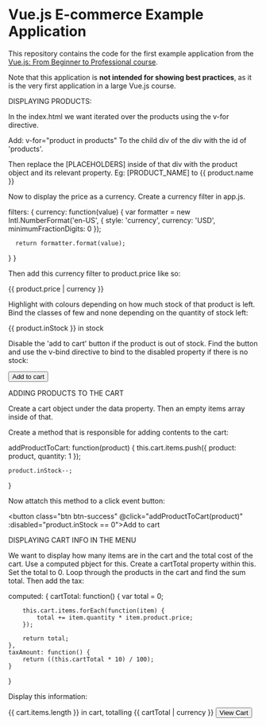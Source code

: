 # Vue.js E-commerce Example Application

This repository contains the code for the first example application from the [Vue.js: From Beginner to Professional course](https://l.codingexplained.com/course/vuejs?src=github).

Note that this application is **not intended for showing best practices**, as it is the very first application in a large Vue.js course.

DISPLAYING PRODUCTS:

In the index.html we want iterated over the products using the v-for directive.

Add:
v-for="product in products"
To the child div of the div with the id of 'products'.

Then replace the [PLACEHOLDERS] inside of that div with the product object and its relevant property.
Eg: [PRODUCT_NAME] to {{ product.name }}

Now to display the price as a currency.
Create a currency filter in app.js.

filters: {
  currency: function(value) {
      var formatter = new Intl.NumberFormat('en-US', {
          style: 'currency',
          currency: 'USD',
          minimumFractionDigits: 0
      });
      
      return formatter.format(value);
  }
}

Then add this currency filter to product.price like so:

{{ product.price | currency }}

Highlight with colours depending on how much stock of that product is left.
Bind the classes of few and none depending on the quantity of stock left:

<div class="number-in-stock" :class="{ few: product.inStock < 10 && product.inStock > 0, none: product.inStock == 0 }">
    {{ product.inStock }} in stock
</div>

Disable the 'add to cart' button if the product is out of stock.
Find the button and use the v-bind directive to bind to the disabled property if there is no stock:

<button class="btn btn-success" :disabled="product.inStock == 0">Add to cart</button>

ADDING PRODUCTS TO THE CART

Create a cart object under the data property.
Then an empty items array inside of that.

Create a method that is responsible for adding contents to the cart:

addProductToCart: function(product) {
    this.cart.items.push({
        product: product,
        quantity: 1
    });

    product.inStock--;
}

Now attatch this method to a click event button:

<button class="btn btn-success" @click="addProductToCart(product)" :disabled="product.inStock == 0">Add to cart</button>

DISPLAYING CART INFO IN THE MENU

We want to display how many items are in the cart and the total cost of the cart.
Use a computed pbject for this.
Create a cartTotal property within this.
Set the total to 0.
Loop through the products in the cart and find the sum total.
Then add the tax:

computed: {
    cartTotal: function() {
        var total = 0;

        this.cart.items.forEach(function(item) {
            total += item.quantity * item.product.price;
        });

        return total;
    },
    taxAmount: function() {
        return ((this.cartTotal * 10) / 100);
    }
}

Display this information:

<div class="text-right pull-right cart-info">
    <span class="stats">{{ cart.items.length }} <template v-if="cart.items.length == 1">item</template><template v-else>items</template> in cart, totalling {{ cartTotal | currency }}</span>
    <button class="btn btn-primary" @click="isShowingCart = true">View Cart</button>
</div>